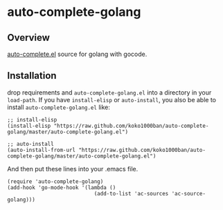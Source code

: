 auto-complete-golang
======================

Overview
------------
 [auto-complete.el](https://github.com/m2ym/auto-complete) source for golang with gocode.
 
Installation
------------
 drop requirements and `auto-complete-golang.el` into a directory in your `load-path`. If you have `install-elisp` or `auto-install`, you also be able to install
`auto-complete-golang.el` like:

	;; install-elisp
    (install-elisp "https://raw.github.com/koko1000ban/auto-complete-golang/master/auto-complete-golang.el")

    ;; auto-install
    (auto-install-from-url "https://raw.github.com/koko1000ban/auto-complete-golang/master/auto-complete-golang.el")

And then put these lines into your .emacs file.

	(require 'auto-complete-golang)
	(add-hook 'go-mode-hook '(lambda () 
	                            (add-to-list 'ac-sources 'ac-source-golang)))

